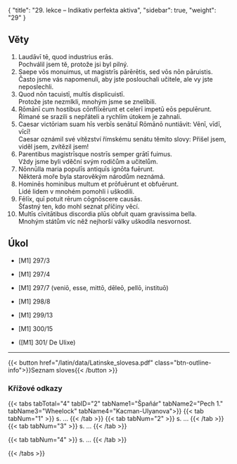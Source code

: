 {
    "title": "29. lekce – Indikativ perfekta aktiva",
    "sidebar": true,
    "weight": "29"
}

## Věty

1. Laudāvī tē, quod industrius erās.   
   Pochválil jsem tě, protože jsi byl pilný. 
2. Saepe vōs monuimus, ut magistrīs pārērētis, sed vōs nōn pāruistis.  
   Často jsme vás napomenuli, aby jste poslouchali učitele, ale vy jste neposlechli.
3. Quod nōn tacuistī, multīs displicuistī.  
   Protože jste nezmlkli, mnohým jsme se znelíbili.   
4. Rōmānī cum hostibus cōnflīxērunt et celerī impetū eōs pepulērunt.  
   Římané se srazili s nepřáteli a rychlím útokem je zahnali.
5. Caesar victōriam suam hīs verbīs senātuī Rōmānō nuntiāvit: Vēnī, vīdī, vīcī!  
   Caesar oznámil své vítězství římskému senátu těmito slovy: Přišel jsem, viděl jsem, zvítězil jsem! 
6. Parentibus magistrīsque nostrīs semper grātī fuimus.  
   Vždy jsme byli vděční svým rodičům a učitelům.
7. Nōnnūlla maria populīs antiquīs ignōta fuērunt.  
   Některá moře byla starověkým národům neznámá. 
8. Hominēs hominibus multum et prōfuērunt et obfuērunt.    
   Lidé lidem v mnohém pomohli i uškodili.
9. Fēlīx, quī potuit rērum cōgnōscere causās.    
   Šťastný ten, kdo mohl seznat příčiny věcí. 
10. Multīs cīvitātibus discordia plūs obfuit quam gravissima bella.  
    Mnohým státům víc něž nejhorší války uškodila nesvornost.  



## Úkol

- [M1] 297/3 

- [M1] 297/4

- [M1] 297/7 (veniō, esse, mittō, dēleō, pellō, instituō)

- [M1] 298/8

- [M1] 299/13

- [M1] 300/15

- ([M1] 301/ De Ulixe)

  

---



{{< button href="/latin/data/Latinske_slovesa.pdf" class="btn-outline-info">}}Seznam sloves{{< /button >}}



### Křížové odkazy  

{{< tabs tabTotal="4" tabID="2" tabName1="Špaňár" tabName2="Pech 1." tabName3="Wheelock" tabName4="Kacman-Ulyanova">}}
{{< tab tabNum="1" >}}
s. ...
{{< /tab >}}
{{< tab tabNum="2" >}}
s. ...
{{< /tab >}}
{{< tab tabNum="3" >}}
s. ...
{{< /tab >}}

{{< tab tabNum="4" >}}
s. ...
{{< /tab >}}

{{< /tabs >}}





